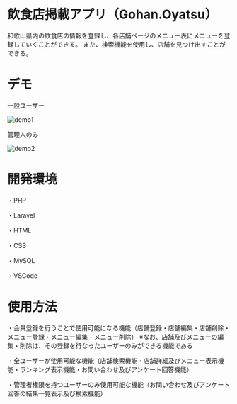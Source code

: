 # 飲食店掲載アプリ（Gohan.Oyatsu）
 
和歌山県内の飲食店の情報を登録し、各店舗ページのメニュー表にメニューを登録していくことができる。
また、検索機能を使用し、店舗を見つけ出すことができる。
 

 
# デモ
 
一般ユーザー

![demo1](https://user-images.githubusercontent.com/100775088/189923652-7ff8bc53-29c9-4548-bc6a-5c0eb3ba4222.gif)

管理人のみ

![demo2](https://user-images.githubusercontent.com/100775088/189923783-644684d7-27d2-4d12-bce5-e0500a769380.gif)


 
# 開発環境

・PHP　　

・Laravel　　

・HTML

・CSS

・MySQL

・VSCode　　
 

 
# 使用方法
 
・会員登録を行うことで使用可能になる機能（店舗登録・店舗編集・店舗削除・メニュー登録・メニュー編集・メニュー削除）
※なお、店舗及びメニューの編集・削除は、その登録を行なったユーザーのみができる機能である

・全ユーザーが使用可能な機能（店舗検索機能・店舗詳細及びメニュー表示機能・ランキング表示機能・お問い合わせ及びアンケート回答機能）

・管理者権限を持つユーザーのみ使用可能な機能（お問い合わせ及びアンケート回答の結果一覧表示及び検索機能）

